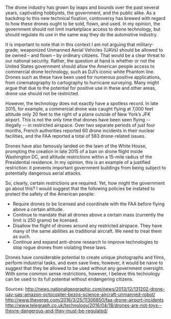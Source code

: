 The drone industry has grown by leaps and bounds over the past several years, captivating hobbyists, the government, and the public alike. As a backdrop to this new technical fixation, controversy has brewed with regard to how these drones ought to be sold, flown, and used. In my opinion, the government should not limit marketplace access to drone technology, but should regulate its use in the same way they do the automotive industry.

It is important to note that in this context I am not arguing that military-grade, weaponized Unmanned Aerial Vehicles (UAVs) should be allowed to be owned – and flown – by ordinary citizens. That would be a clear threat to our national security. Rather, the question at hand is whether or not the United States government should allow the American people access to commercial drone technology, such as DJI’s iconic white Phantom line. Drones such as these have been used for numerous positive applications, from cinematography to cartography to hurricane surveying. Many might argue that due to the potential for positive use in these and other areas, drone use should not be restricted.

However, the technology does not exactly have a spotless record. In late 2015, for example, a commercial drone was caught flying at 7,000 feet altitude only 20 feet to the right of a plane outside of New York’s JFK airport. This is not the only time that drones have been seen flying -- illegally -- in restricted airspace. Over two separate periods of just four months, French authorities reported 60 drone incidents in their nuclear facilities, and the FAA reported a total of 583 drone-related issues.

Drones have also famously landed on the lawn of the White House, prompting the creation in late 2015 of a ban on drone flight inside Washington DC, and altitude restrictions within a 15-mile radius of the Presidential residence. In my opinion, this is an example of a justified restriction: it prevents important government buildings from being subject to potentially dangerous aerial attacks.

So, clearly, certain restrictions are required.  Yet, how might the government go about this?  I would suggest that the following policies be instated to protect the safety of the American people:

* Require drones to be licensed and coordinate with the FAA before flying above a certain altitude.
* Continue to mandate that all drones above a certain mass (currently the limit is 250 grams) be licensed.
* Disallow the flight of drones around any restricted airspace. They have many of the same abilities as traditional aircraft. We need to treat them as such.
* Continue and expand anti-drone research to improve technologies to stop rogue drones from violating these laws.

Drones have considerable potential to create unique photographs and films, perform industrial tasks, and even save lives; however, it would be naive to suggest that they be allowed to be used without any government oversight. With some common sense restrictions, however, I believe this technology can be used to its full potential without endangering citizens.

Sources:
http://news.nationalgeographic.com/news/2013/12/131202-drone-uav-uas-amazon-octocopter-bezos-science-aircraft-unmanned-robot/
http://www.theverge.com/2016/3/25/11306850/faa-drone-airport-incidents
http://www.telegraph.co.uk/technology/2016/04/18/drones-are-not-toys--theyre-dangerous-and-they-must-be-regulated/

